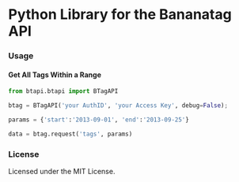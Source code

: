 Python Library for the Bananatag API
==================================

### Usage

#### Get All Tags Within a Range
```python
from btapi.btapi import BTagAPI

btag = BTagAPI('your AuthID', 'your Access Key', debug=False);

params = {'start':'2013-09-01', 'end':'2013-09-25'}

data = btag.request('tags', params)
```

### License
Licensed under the MIT License.